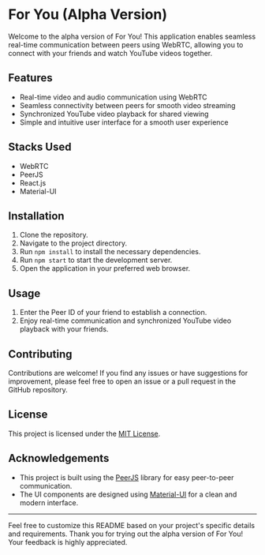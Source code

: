 # For You (Alpha Version)

Welcome to the alpha version of For You! This application enables seamless real-time communication between peers using WebRTC, allowing you to connect with your friends and watch YouTube videos together.

## Features

- Real-time video and audio communication using WebRTC
- Seamless connectivity between peers for smooth video streaming
- Synchronized YouTube video playback for shared viewing
- Simple and intuitive user interface for a smooth user experience

## Stacks Used

- WebRTC
- PeerJS
- React.js
- Material-UI

## Installation

1. Clone the repository.
2. Navigate to the project directory.
3. Run `npm install` to install the necessary dependencies.
4. Run `npm start` to start the development server.
5. Open the application in your preferred web browser.

## Usage

1. Enter the Peer ID of your friend to establish a connection.
2. Enjoy real-time communication and synchronized YouTube video playback with your friends.

## Contributing

Contributions are welcome! If you find any issues or have suggestions for improvement, please feel free to open an issue or a pull request in the GitHub repository.

## License

This project is licensed under the [MIT License](https://opensource.org/licenses/MIT).

## Acknowledgements

- This project is built using the [PeerJS](https://peerjs.com/) library for easy peer-to-peer communication.
- The UI components are designed using [Material-UI](https://material-ui.com/) for a clean and modern interface.

---

Feel free to customize this README based on your project's specific details and requirements. Thank you for trying out the alpha version of For You! Your feedback is highly appreciated.

